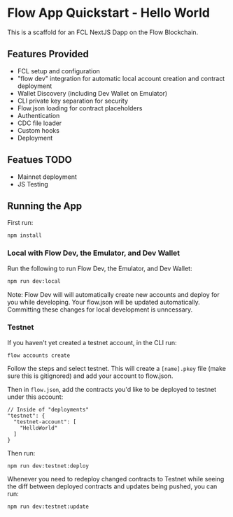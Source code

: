 # Flow App Quickstart - Hello World

This is a scaffold for an FCL NextJS Dapp on the Flow Blockchain.

## Features Provided

- FCL setup and configuration
- "flow dev" integration for automatic local account creation and contract deployment
- Wallet Discovery (including Dev Wallet on Emulator)
- CLI private key separation for security
- Flow.json loading for contract placeholders
- Authentication
- CDC file loader
- Custom hooks
- Deployment

## Featues TODO

- Mainnet deployment
- JS Testing

## Running the App

First run:

```
npm install
```

### Local with Flow Dev, the Emulator, and Dev Wallet

Run the following to run Flow Dev, the Emulator, and Dev Wallet:

```bash
npm run dev:local
```

Note: Flow Dev will will automatically create new accounts and deploy for you while developing. Your flow.json will be updated automatically. Committing these changes for local development is unncessary.

### Testnet

If you haven't yet created a testnet account, in the CLI run:

```
flow accounts create
```

Follow the steps and select testnet. This will create a `[name].pkey` file (make sure this is gitignored) and add your account to flow.json.

Then in `flow.json`, add the contracts you'd like to be deployed to testnet under this account:

```
// Inside of "deployments"
"testnet": {
  "testnet-account": [
    "HelloWorld"
  ]
}
```

Then run:

```
npm run dev:testnet:deploy
```

Whenever you need to redeploy changed contracts to Testnet while seeing the diff between deployed contracts and updates being pushed, you can run:

```
npm run dev:testnet:update
```
